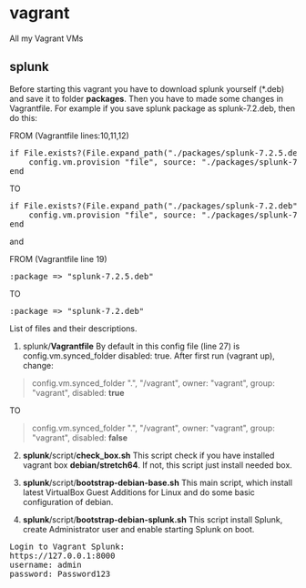 # vagrant
All my Vagrant VMs

## splunk
Before starting this vagrant you have to download splunk yourself (*.deb) and save it to folder **packages**. Then you have to made some changes in Vagrantfile. For example if you save splunk package as splunk-7.2.deb, then do this:

FROM (Vagrantfile lines:10,11,12)
<pre>
if File.exists?(File.expand_path("./packages/splunk-7.2.5.deb"))
    config.vm.provision "file", source: "./packages/splunk-7.2.5.deb", destination: "/tmp/splunk-7.2.5.deb"
end
</pre>
TO
<pre>
if File.exists?(File.expand_path("./packages/splunk-7.2.deb"))
    config.vm.provision "file", source: "./packages/splunk-7.2.deb", destination: "/tmp/splunk-7.2.deb"
end
</pre>

and

FROM (Vagrantfile line 19)
<pre>
:package => "splunk-7.2.5.deb"
</pre>
TO
<pre>
:package => "splunk-7.2.deb"
</pre>

List of files and their descriptions.
1. splunk/**Vagrantfile**
By default in this config file (line 27) is config.vm.synced_folder disabled: true. After first run (vagrant up), change:
> config.vm.synced_folder ".", "/vagrant", owner: "vagrant", group: "vagrant", disabled: **true**

TO

> config.vm.synced_folder ".", "/vagrant", owner: "vagrant", group: "vagrant", disabled: **false**

2. **splunk**/script/**check_box.sh**
This script check if you have installed vagrant box **debian/stretch64**. If not, this script just install needed box.

3. **splunk**/script/**bootstrap-debian-base.sh**
This main script, which install latest VirtualBox Guest Additions for Linux and do some basic configuration of debian.

4. **splunk**/script/**bootstrap-debian-splunk.sh**
This script install Splunk, create Administrator user and enable starting Splunk on boot.

<pre>
Login to Vagrant Splunk:
https://127.0.0.1:8000
username: admin
password: Password123
</pre>
